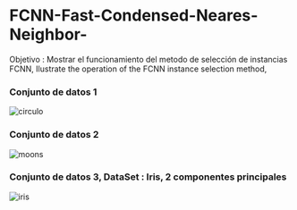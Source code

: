 # FCNN-Fast-Condensed-Neares-Neighbor-

Objetivo : Mostrar el funcionamiento del metodo de selección de instancias FCNN,  Ilustrate the operation of the FCNN instance selection method,

### Conjunto de datos  1

![circulo](https://user-images.githubusercontent.com/101311053/170200632-fa67b2fe-e13e-42df-b5ba-9ff2cf239e20.gif)

###  Conjunto de datos 2

![moons](https://user-images.githubusercontent.com/101311053/170200675-1635be4f-9a2b-4648-830d-03f6aee2886c.gif)


###  Conjunto de datos 3, DataSet : Iris, 2 componentes principales

![iris](https://user-images.githubusercontent.com/101311053/170200576-eb77d1d0-c293-4d19-be50-7b486bb1bd15.gif)
